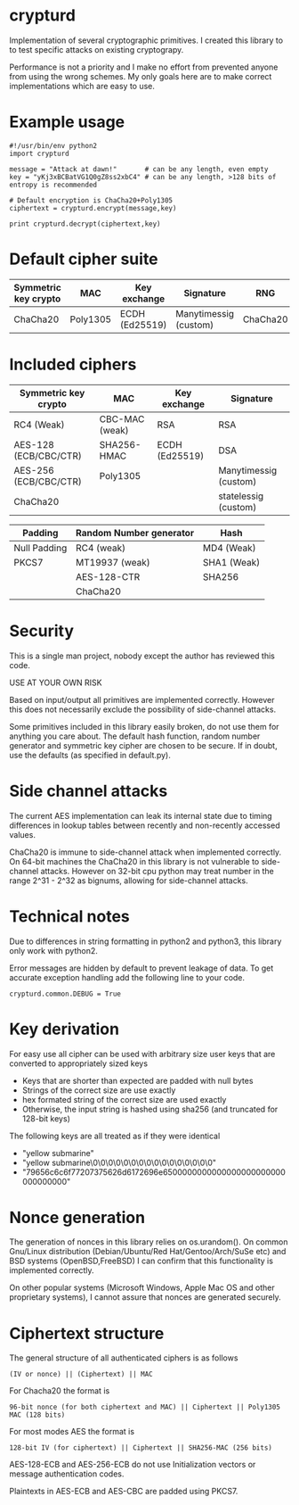 # crypturd

Implementation of several cryptographic primitives. I created this
library to to test specific attacks on existing cryptograpy.

Performance is not a priority and I make no effort from prevented
anyone from using the wrong schemes. My only goals here are to make
correct implementations which are easy to use.

# Example usage

    #!/usr/bin/env python2
    import crypturd

    message = "Attack at dawn!"       # can be any length, even empty
    key = "yKj3xBCBatVG1Q0gZ8ss2xbC4" # can be any length, >128 bits of entropy is recommended

    # Default encryption is ChaCha20+Poly1305
    ciphertext = crypturd.encrypt(message,key)

    print crypturd.decrypt(ciphertext,key)


# Default cipher suite

| Symmetric key crypto | MAC      | Key exchange   | Signature             | RNG      |
| ---                  | ---      | ---            | ---                   | ---      |
| ChaCha20             | Poly1305 | ECDH (Ed25519) | Manytimessig (custom) | ChaCha20 |

# Included ciphers

| Symmetric key crypto  | MAC            | Key exchange   | Signature             |
| ---                   | ---            | ---            | ---                   |
| RC4 (Weak)            | CBC-MAC (weak) | RSA            | RSA                   |
| AES-128 (ECB/CBC/CTR) | SHA256-HMAC    | ECDH (Ed25519) | DSA                   |
| AES-256 (ECB/CBC/CTR) | Poly1305       |                | Manytimessig (custom) |
| ChaCha20              |                |                | statelessig (custom)  |

| Padding      | Random Number generator | Hash        |
| ---          | ---                     | ---         |
| Null Padding | RC4 (weak)              | MD4 (Weak)  |
| PKCS7        | MT19937 (weak)          | SHA1 (Weak) |
|              | AES-128-CTR             | SHA256      |
|              | ChaCha20                |             |

# Security

This is a single man project, nobody except the author has reviewed
this code.

USE AT YOUR OWN RISK

Based on input/output all primitives are implemented correctly.
However this does not necessarily exclude the possibility of
side-channel attacks.

Some primitives included in this library easily broken, do not use
them for anything you care about. The default hash function, random
number generator and symmetric key cipher are chosen to be secure. If
in doubt, use the defaults (as specified in default.py).

# Side channel attacks

The current AES implementation can leak its internal state due to
timing differences in lookup tables between recently and non-recently
accessed values.

ChaCha20 is immune to side-channel attack when implemented correctly.
On 64-bit machines the ChaCha20 in this library is not vulnerable to
side-channel attacks. However on 32-bit cpu python may treat number
in the range 2^31 - 2^32 as bignums, allowing for side-channel attacks.

# Technical notes

Due to differences in string formatting in python2 and python3, this
library only work with python2.

Error messages are hidden by default to prevent leakage of data. To
get accurate exception handling add the following line to your code.

    crypturd.common.DEBUG = True

# Key derivation

For easy use all cipher can be used with arbitrary size user keys that
are converted to appropriately sized keys

- Keys that are shorter than expected are padded with null bytes
- Strings of the correct size are use exactly
- hex formated string of the correct size are used exactly
- Otherwise, the input string is hashed using sha256 (and truncated for 128-bit keys)

The following keys are all treated as if they were identical

- "yellow submarine"
- "yellow submarine\0\0\0\0\0\0\0\0\0\0\0\0\0\0\0\0"
- "79656c6c6f77207375626d6172696e6500000000000000000000000000000000"

# Nonce generation

The generation of nonces in this library relies on os.urandom(). On
common Gnu/Linux distribution (Debian/Ubuntu/Red Hat/Gentoo/Arch/SuSe
etc) and BSD systems (OpenBSD,FreeBSD) I can confirm that this
functionality is implemented correctly.

On other popular systems (Microsoft Windows, Apple Mac OS and other
proprietary systems), I cannot assure that nonces are generated
securely.

# Ciphertext structure

The general structure of all authenticated ciphers is as follows

    (IV or nonce) || (Ciphertext) || MAC

For Chacha20 the format is

    96-bit nonce (for both ciphertext and MAC) || Ciphertext || Poly1305 MAC (128 bits)

For most modes AES the format is

    128-bit IV (for ciphertext) || Ciphertext || SHA256-MAC (256 bits)

AES-128-ECB and AES-256-ECB do not use Initialization vectors or
message authentication codes.

Plaintexts in AES-ECB and AES-CBC are padded using PKCS7.

